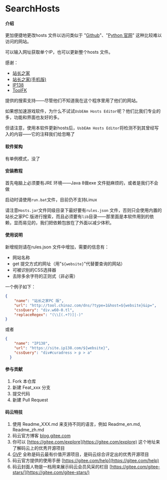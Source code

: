 # SearchHosts

#### 介绍
更加便捷地更改hosts 文件以访问类似于 "[Github](https://github.com)"、"[Python 官网]("https://www.python.org")" 这种比较难以访问的网站。

可以输入网址获取单个IP，也可以更新整个hosts 文件。

感谢：
- [站长之家](https://tool.chinaz.com)
- [站长之家(手机版)](https://mtool.chinaz.com)
- [IP138](https://site.ip138.com)
- [ToolFK](https://www.toolfk.com)

提供的搜索支持——尽管他们不知道我在这个程序里用了他们的网站。

如果想加速游戏软件，为什么不试试`UsbEAm Hosts Editor`呢？他们比我们专业的多，功能和界面也友好的多。

但请注意，使用本软件更新hosts后，`UsbEAm Hosts Editor`将检测不到其曾经写入的内容——它的注释我们给忽略了

#### 软件架构
有单例模式，没了

#### 安装教程
首先电脑上必须要有JRE 环境——Java 8做exe 文件挺麻烦的，或者是我们不会做

启动时请使用`run.bat`文件，目前仍不支持Linux

请注意`Hosts.jar`文件同级目录下最好要有`rules.json` 文件，否则只会使用内置的站长之家PC 版进行搜索，而且必须要有`lib`目录——那里面是本软件用到的依赖，显而易见的，我们把依赖包放在了外面以减少体积。

#### 使用说明
新增规则请在rules.json 文件中增加，需要的信息有：
- 网站名称
- get 提交方式的网址（用"`${website}`"代替要查询的网站）
- 可被识别的CSS选择器
- 去除多余字符的正则式（非必需）

一个例子如下：
``` json
{
    "name": "站长之家PC 版",
    "url": "http://tool.chinaz.com/dns/?type=1&host=${website}&ip=",
    "cssQuery": "div.w60-0.tl",
    "replaceRegex": "(\\[(.+?)]|-)"
}
```
或者
``` json
{
    "name": "IP138",
    "url": "https://site.ip138.com/${website}",
    "cssQuery": "div#curadress > p > a"
  }
```

#### 参与贡献

1. Fork 本仓库
2. 新建 Feat_xxx 分支
3. 提交代码
4. 新建 Pull Request


#### 码云特技

1. 使用 Readme\_XXX.md 来支持不同的语言，例如 Readme\_en.md, Readme\_zh.md
2. 码云官方博客 [blog.gitee.com](https://blog.gitee.com)
3. 你可以 [https://gitee.com/explore](https://gitee.com/explore) 这个地址来了解码云上的优秀开源项目
4. [GVP](https://gitee.com/gvp) 全称是码云最有价值开源项目，是码云综合评定出的优秀开源项目
5. 码云官方提供的使用手册 [https://gitee.com/help](https://gitee.com/help)
6. 码云封面人物是一档用来展示码云会员风采的栏目 [https://gitee.com/gitee-stars/](https://gitee.com/gitee-stars/)
